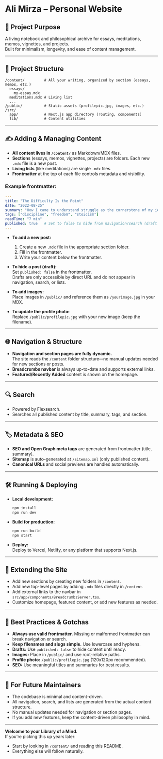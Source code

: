 # Ali Mirza – Personal Website

## 🧠 Project Purpose
A living notebook and philosophical archive for essays, meditations, memos, vignettes, and projects.  
Built for minimalism, longevity, and ease of content management.

---

## 📁 Project Structure

```
/content/         # All your writing, organized by section (essays, memos, etc.)
  essays/
    my-essay.mdx
  meditations.mdx # Living list
  ...
/public/          # Static assets (profilepic.jpg, images, etc.)
/src/
  app/            # Next.js app directory (routing, components)
  lib/            # Content utilities
```

---

## ✍️ Adding & Managing Content

- **All content lives in `/content/`** as Markdown/MDX files.
- **Sections** (essays, memos, vignettes, projects) are folders. Each new `.mdx` file is a new post.
- **Living lists** (like meditations) are single `.mdx` files.
- **Frontmatter** at the top of each file controls metadata and visibility.

### Example frontmatter:
```yaml
---
title: "The Difficulty Is the Point"
date: "2022-08-25"
summary: "How I came to understand struggle as the cornerstone of my identity."
tags: ["discipline", "freedom", "stoicism"]
readTime: "7 min"
published: true   # Set to false to hide from navigation/search (draft mode)
---
```

- **To add a new post:**  
  1. Create a new `.mdx` file in the appropriate section folder.
  2. Fill in the frontmatter.
  3. Write your content below the frontmatter.

- **To hide a post (draft):**  
  Set `published: false` in the frontmatter.  
  Drafts are only accessible by direct URL and do not appear in navigation, search, or lists.

- **To add images:**  
  Place images in `/public/` and reference them as `/yourimage.jpg` in your MDX.

- **To update the profile photo:**  
  Replace `/public/profilepic.jpg` with your new image (keep the filename).

---

## 🌐 Navigation & Structure

- **Navigation and section pages are fully dynamic.**  
  The site reads the `/content` folder structure—no manual updates needed for new sections or posts.
- **Breadcrumbs navbar** is always up-to-date and supports external links.
- **Featured/Recently Added** content is shown on the homepage.

---

## 🔍 Search

- Powered by Flexsearch.
- Searches all published content by title, summary, tags, and section.

---

## 🏷️ Metadata & SEO

- **SEO and Open Graph meta tags** are generated from frontmatter (title, summary).
- **Sitemap** is auto-generated at `/sitemap.xml` (only published content).
- **Canonical URLs** and social previews are handled automatically.

---

## 🛠️ Running & Deploying

- **Local development:**  
  ```bash
  npm install
  npm run dev
  ```
- **Build for production:**  
  ```bash
  npm run build
  npm start
  ```
- **Deploy:**  
  Deploy to Vercel, Netlify, or any platform that supports Next.js.

---

## 🧩 Extending the Site

- Add new sections by creating new folders in `/content`.
- Add new top-level pages by adding `.mdx` files directly in `/content`.
- Add external links to the navbar in `src/app/components/BreadcrumbsServer.tsx`.
- Customize homepage, featured content, or add new features as needed.

---

## 📝 Best Practices & Gotchas

- **Always use valid frontmatter.** Missing or malformed frontmatter can break navigation or search.
- **Keep filenames and slugs simple.** Use lowercase and hyphens.
- **Drafts:** Use `published: false` to hide content until ready.
- **Images:** Place in `/public/` and use root-relative paths.
- **Profile photo:** `/public/profilepic.jpg` (120x120px recommended).
- **SEO:** Use meaningful titles and summaries for best results.

---

## 🤝 For Future Maintainers

- The codebase is minimal and content-driven.  
- All navigation, search, and lists are generated from the actual content structure.
- No manual updates needed for navigation or section pages.
- If you add new features, keep the content-driven philosophy in mind.

---

**Welcome to your Library of a Mind.**  
If you're picking this up years later:  
- Start by looking in `/content/` and reading this README.
- Everything else will follow naturally.